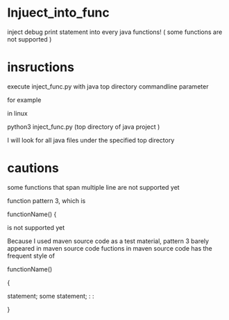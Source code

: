 # Injuect_into_func
inject debug print statement into every java functions! ( some functions are not supported )

# insructions
execute inject_func.py with java top directory commandline parameter

for example

in linux

python3 inject_func.py (top directory of java project )

I will look for all java files under the specified top directory

# cautions
some functions that span multiple line are not supported yet

function pattern 3, which is 

functionName() {

is not supported yet

Because I used maven source code as a test material, pattern 3 barely appeared in maven source code
fuctions in maven source code has the frequent style of

functionName() 

{

  statement;
  some statement;
  :
  :

}

